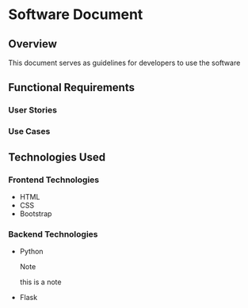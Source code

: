# Software Document

## Overview  
This document serves as guidelines for developers to use the software

## Functional Requirements
### User Stories
### Use Cases

## Technologies Used
### Frontend Technologies
+ HTML
+ CSS
+ Bootstrap

### Backend Technologies
+ Python
  
  > [!NOTE]  
  > this is a note
  
+ Flask



